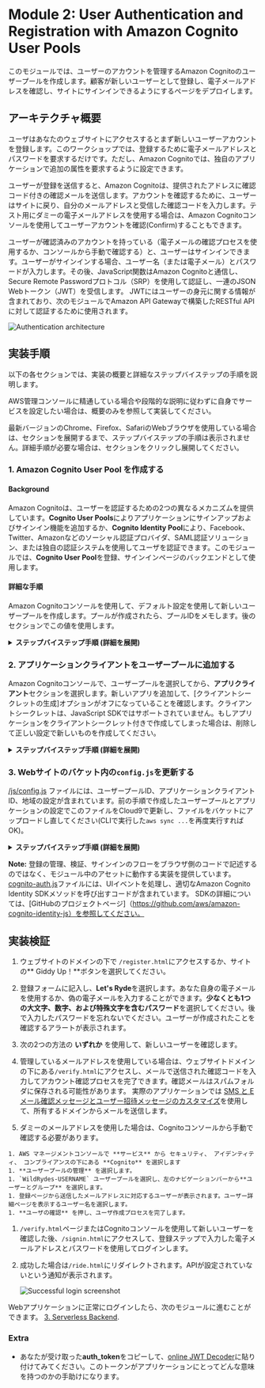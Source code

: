 # Module 2: User Authentication and Registration with Amazon Cognito User Pools

このモジュールでは、ユーザーのアカウントを管理するAmazon Cognitoのユーザープールを作成します。顧客が新しいユーザーとして登録し、電子メールアドレスを確認し、サイトにサインインできるようにするページをデプロイします。

## アーキテクチャ概要

ユーザはあなたのウェブサイトにアクセスするとまず新しいユーザーアカウントを登録します。このワークショップでは、登録するために電子メールアドレスとパスワードを要求するだけです。ただし、Amazon Cognitoでは、独自のアプリケーションで追加の属性を要求するように設定できます。

ユーザーが登録を送信すると、Amazon Cognitoは、提供されたアドレスに確認コード付きの確認メールを送信します。アカウントを確認するために、ユーザーはサイトに戻り、自分のメールアドレスと受信した確認コードを入力します。テスト用にダミーの電子メールアドレスを使用する場合は、Amazon Cognitoコンソールを使用してユーザーアカウントを確認(Confirm)することもできます。

ユーザーが確認済みのアカウントを持っている（電子メールの確認プロセスを使用するか、コンソールから手動で確認する）と、ユーザーはサインインできます。ユーザーがサインインする場合、ユーザー名（または電子メール）とパスワードが入力します。その後、JavaScript関数はAmazon Cognitoと通信し、Secure Remote Passwordプロトコル（SRP）を使用して認証し、一連のJSON Webトークン（JWT）を受信します。 JWTにはユーザーの身元に関する情報が含まれており、次のモジュールでAmazon API Gatewayで構築したRESTful APIに対して認証するために使用されます。

![Authentication architecture](../images/authentication-architecture.png)

## 実装手順

以下の各セクションでは、実装の概要と詳細なステップバイステップの手順を説明します。

AWS管理コンソールに精通している場合や段階的な説明に従わずに自身でサービスを設定したい場合は、概要のみを参照して実装してください。

最新バージョンのChrome、Firefox、SafariのWebブラウザを使用している場合は、セクションを展開するまで、ステップバイステップの手順は表示されません。詳細手順が必要な場合は、セクションをクリックし展開してください。

### 1. Amazon Cognito User Pool を作成する

#### Background

Amazon Cognitoは、ユーザーを認証するための2つの異なるメカニズムを提供しています。**Cognito User Pools**によりアプリケーションにサインアップおよびサインイン機能を追加するか、**Cognito Identity Pool**により、Facebook、Twitter、Amazonなどのソーシャル認証プロバイダ、SAML認証ソリューション、または独自の認証システムを使用してユーザを認証できます。このモジュールでは、**Cognito User Pool**を登録、サインインページのバックエンドとして使用します。

#### 詳細な手順

Amazon Cognitoコンソールを使用して、デフォルト設定を使用して新しいユーザープールを作成します。プールが作成されたら、プールIDをメモします。後のセクションでこの値を使用します。

<details>
<summary><strong>ステップバイステップ手順 (詳細を展開)</strong></summary>
<p>

1. AWS マネージメントコンソールで **サービス** から セキュリティ、 アイデンティティ、 コンプライアンスの下にある **Cognito** を選択します。

1. **ユーザープールの管理** を選択します。

1. **ユーザープールを作成する** を選択します。

1. `WildRydes-USERNAME`のようなあなたのユーザープールの名前を入力し、**デフォルトを確認する**を選択してください。

    ![Create a user pool screenshot](../images/create-a-user-pool.png)

1. 確認ページで **プールの作成** をクリックします。

1. 新しく作成されたユーザープールのプールの詳細ページで、**プール ID** (`us-east-1_ygbFpYlRC`のような) をメモしておきます。

</p></details>

### 2. アプリケーションクライアントをユーザープールに追加する

Amazon Cognitoコンソールで、ユーザープールを選択してから、**アプリクライアント**セクションを選択します。新しいアプリを追加して、[クライアントシークレットの生成]オプションがオフになっていることを確認します。クライアントシークレットは、JavaScript SDKではサポートされていません。もしアプリケーションをクライアントシークレット付きで作成してしまった場合は、削除して正しい設定で新しいものを作成してください。

<details>
<summary><strong>ステップバイステップ手順 (詳細を展開)</strong></summary><p>

1. ユーザープールのプールの詳細ページの左のナビゲーションから **アプリクライアント** を選択します。

1. **アプリクライアントの追加** を選択します。

1. `WildRydesWebApp-USERNAME` のようなアプリクライアント名を設定します。

1. クライアントシークレットの生成オプションのチェックを**外します**。クライアントシークレットは、ブラウザベースのアプリケーションではサポートされていません。

1. **アプリクライアントの作成** を選択します。

   <kbd>![Create app client screenshot](../images/add-app.png)</kbd>

1. 新しく作成されたアプリクライアントの**App client id**(`40f3an21v98dj996sflhia83jv`のような)をメモしておきます。

</p></details>

### 3. Webサイトのバケット内の`config.js`を更新する

 [/js/config.js](../1_StaticWebHosting/website/js/config.js) ファイルには、ユーザープールID、アプリケーションクライアントID、地域の設定が含まれています。前の手順で作成したユーザープールとアプリケーションの設定でこのファイルをCloud9で更新し、ファイルをバケットにアップロードし直してください(CLIで実行した`aws sync ...`を再度実行すればOK)。

<details>
<summary><strong>ステップバイステップ手順 (詳細を展開)</strong></summary><p>

1. Cloud9上でWebサイトディレクトリ中の [config.js](../1_StaticWebHosting/website/js/config.js) を開きます。

    Webサイトディレクトリは、[1_StaticWebHosting](../1_StaticWebHosting/)にあります。

1. `cognito`セクションを、作成したユーザープールとアプリケーションの正しい値で更新してください。

    作成したユーザープールを選択後、Amazon Cognitoコンソールのプール詳細ページから`userPoolId`を探すことができます。

     ![Pool ID](../images/pool-id.png)

    左のナビゲーションバー中の**アプリクライアント** を選択すると、`userPoolClientId`を探すことができます。

    ![Pool ID](../images/client-id.png)

    `region`の値は、あなたのユーザープールを作成したAWS Regionコードでなければなりません。例えば。バージニア州の場合は「us-east-1」、オレゴン州の場合は「us-west-2」です。使用するコードが不明な場合は、プールの詳細ページでプールのARN値を確認できます。リージョンコードはARNの `arn：aws：cognito-idp：`のすぐ後の部分です。

    更新されたconfig.jsファイルは次のようになります。ファイルの実際の値は異なることに注意してください。
    ```JavaScript
    window._config = {
        cognito: {
            userPoolId: 'us-west-2_uXboG5pAb', // e.g. us-east-2_uXboG5pAb
            userPoolClientId: '25ddkmj4v6hfsfvruhpfi7n4hv', // e.g. 25ddkmj4v6hfsfvruhpfi7n4hv
            region: 'us-west-2' // e.g. us-east-2
        },
        api: {
            invokeUrl: '' // e.g. https://rc7nyt4tql.execute-api.us-west-2.amazonaws.com/prod',
        }
    };
    ```

1. 変更した`config.js`を保存します。

1. 変更したファイルをS3にコピーします。変更したファイルだけ転送されます。

    aws s3 sync aws-serverless-workshops/WebApplication/1_StaticWebHosting/website s3://YOUR_BUCKET_NAME --region YOUR_BUCKET_REGION

</p></details>

<p>

**Note:** 登録の管理、検証、サインインのフローをブラウザ側のコードで記述するのではなく、モジュール中のアセットに動作する実装を提供しています。 [cognito-auth.js](../1_StaticWebHosting/website/js/cognito-auth.js)ファイルには、UIイベントを処理し、適切なAmazon Cognito Identity SDKメソッドを呼び出すコードが含まれています。 SDKの詳細については、[GitHubのプロジェクトページ]（https://github.com/aws/amazon-cognito-identity-js）を参照してください。

</p>

## 実装検証

1. ウェブサイトのドメインの下で `/register.html`にアクセスするか、サイトの** Giddy Up！**ボタンを選択してください。

1. 登録フォームに記入し、**Let's Ryde**を選択します。あなた自身の電子メールを使用するか、偽の電子メールを入力することができます。**少なくとも1つの大文字、数字、および特殊文字を含むパスワード**を選択してください。後で入力したパスワードを忘れないでください。ユーザーが作成されたことを確認するアラートが表示されます。

1. 次の2つの方法の **いずれか** を使用して、新しいユーザーを確認します。

  1. 管理しているメールアドレスを使用している場合は、ウェブサイトドメインの下にある`/verify.html`にアクセスし、メールで送信された確認コードを入力してアカウント確認プロセスを完了できます。確認メールはスパムフォルダに保存される可能性があります。 実際のアプリケーションでは [SMS と E メール確認メッセージとユーザー招待メッセージのカスタマイズ](https://docs.aws.amazon.com/ja_jp/cognito/latest/developerguide/cognito-user-pool-settings-message-customizations.html)を使用して、所有するドメインからメールを送信します。

  1. ダミーのメールアドレスを使用した場合は、Cognitoコンソールから手動で確認する必要があります。

    1. AWS マネージメントコンソールで **サービス** から セキュリティ、 アイデンティティ、 コンプライアンスの下にある **Cognito** を選択します
    1. **ユーザープールの管理** を選択します。
    1. `WildRydes-USERNAME` ユーザープールを選択し、左のナビゲーションバーから**ユーザーとグループ** を選択します。
    1. 登録ページから送信したメールアドレスに対応するユーザーが表示されます。ユーザー詳細ページを表示するユーザー名を選択します。
    1. **ユーザの確認** を押し、ユーザ作成プロセスを完了します。

1. `/verify.html`ページまたはCognitoコンソールを使用して新しいユーザーを確認した後、`/signin.html`にアクセスして、登録ステップで入力した電子メールアドレスとパスワードを使用してログインします。

1. 成功した場合は`/ride.html`にリダイレクトされます。APIが設定されていないという通知が表示されます。

    ![Successful login screenshot](../images/successful-login.png)

Webアプリケーションに正常にログインしたら、次のモジュールに進むことができます。 [3. Serverless Backend](../3_ServerlessBackend).

### Extra

* あなたが受け取った**auth_token**をコピーして、[online JWT Decoder](https://jwt.io/)に貼り付けてみてください。このトークンがアプリケーションにとってどんな意味を持つのかの手助けになります。

